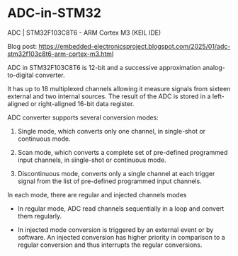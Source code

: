 # ADC-in-STM32
ADC | STM32F103C8T6 - ARM Cortex M3 (KEIL IDE)

Blog post: https://embedded-electronicsproject.blogspot.com/2025/01/adc-stm32f103c8t6-arm-cortex-m3.html


ADC in STM32F103C8T6 is 12-bit and a successive approximation analog-to-digital converter.
 
It has up to 18 multiplexed channels allowing it measure signals from sixteen external and two internal sources. The result of the ADC is stored in a left-aligned or right-aligned 16-bit data register.


ADC converter supports several conversion modes:


1. Single mode, which converts only one channel, in single-shot or continuous mode. 

2. Scan mode, which converts a complete set of pre-defined programmed input channels, in single-shot or continuous mode.     

3. Discontinuous mode, converts only a single channel at each trigger signal from the list of pre-defined programmed input channels.

In each mode, there are regular and injected channels modes

- In regular mode, ADC read channels sequentially in a loop and convert them regularly.
  
- In injected mode conversion is triggered by an external event or by software. An injected conversion has higher priority in comparison to a regular conversion and  thus interrupts the regular conversions.

